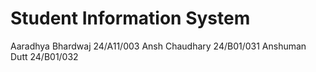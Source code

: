 # Student Information System

Aaradhya Bhardwaj       24/A11/003
Ansh Chaudhary          24/B01/031
Anshuman Dutt           24/B01/032

